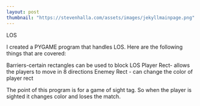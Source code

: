```yaml
---
layout: post
thumbnail: "https://stevenhalla.com/assets/images/jekyllmainpage.png"
---
```


LOS

I created a PYGAME program that handles LOS. Here are the following things that are covered:

Barriers-certain rectangles can be used to block LOS
Player Rect- allows the players to move in 8 directions
Enemey Rect - can change the color of player rect

The point of this program is for a game of sight tag. So when the player is sighted it changes color
and loses the match. 